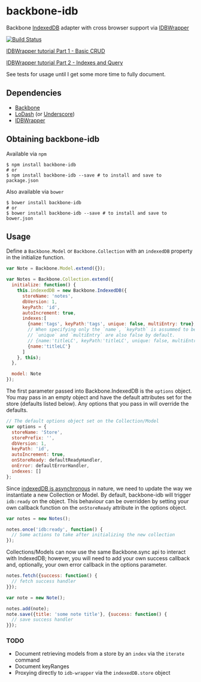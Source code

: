 backbone-idb
============

Backbone [IndexedDB](https://developer.mozilla.org/en-US/docs/IndexedDB) adapter with cross browser support via [IDBWrapper](https://github.com/jensarps/IDBWrapper)

<!-- [![browser support](http://ci.testling.com/vincentmac/backbone-idb.png)](http://ci.testling.com/vincentmac/backbone-idb) -->

<!-- [![Build Status](https://travis-ci.org/vincentmac/backbone-idb.png)](https://travis-ci.org/vincentmac/backbone-idb) -->
[![Build Status](https://drone.io/github.com/vincentmac/backbone-idb/status.png)](https://drone.io/github.com/vincentmac/backbone-idb/latest)

[IDBWrapper tutorial Part 1 - Basic CRUD](http://jensarps.de/2011/11/25/working-with-idbwrapper-part-1/)

[IDBWrapper tutorial Part 2 - Indexes and Query](http://jensarps.de/2012/11/13/working-with-idbwrapper-part-2/)

See tests for usage until I get some more time to fully document.

## Dependencies
- [Backbone](https://github.com/jashkenas/backbone)
- [LoDash](https://github.com/lodash/lodash) (or [Underscore](https://github.com/jashkenas/underscore/))
- [IDBWrapper](https://github.com/jensarps/IDBWrapper)

## Obtaining backbone-idb

Available via `npm`

```Shell
$ npm install backbone-idb
# or
$ npm install backbone-idb --save # to install and save to package.json
```

Also available via `bower`
```Shell
$ bower install backbone-idb
# or
$ bower install backbone-idb --save # to install and save to bower.json
```

## Usage

Define a `Backbone.Model` or `Backbone.Collection` with an `indexedDB` property in the initialize function.


```JavaScript
var Note = Backbone.Model.extend({});

var Notes = Backbone.Collection.extend({
  initialize: function() {
    this.indexedDB = new Backbone.IndexedDB({
      storeName: 'notes',
      dbVersion: 1,
      keyPath: 'id',
      autoIncrement: true,
      indexes:[
        {name:'tags', keyPath:'tags', unique: false, multiEntry: true},
        // When specifying only the `name`, `keyPath` is assummed to be the same.
        // `unique` and `multiEntry` are also false by default.
        // {name:'titleLC', keyPath:'titleLC', unique: false, multiEntry: false}
        {name:'titleLC'}
      ]
    }, this);
  },

  model: Note
});
```

The first parameter passed into Backbone.IndexedDB is the `options` object.  You may pass in an empty object and have the default attributes set for the store (defaults listed below).  Any options that you pass in will override the defaults.
```JavaScript
// The default options object set on the Collection/Model
var options = {
  storeName: 'Store',
  storePrefix: '',
  dbVersion: 1,
  keyPath: 'id',
  autoIncrement: true,
  onStoreReady: defaultReadyHandler,
  onError: defaultErrorHandler,
  indexes: []
};
```

Since [indexedDB is asynchronous](https://developer.mozilla.org/en-US/docs/IndexedDB) in nature, we need to update the way we instantiate a new Collection or Model.  By default, backbone-idb will trigger `idb:ready` on the object.  This behaviour can be overridden by setting your own callback function on the `onStoreReady` attribute in the options object.


```JavaScript
var notes = new Notes();

notes.once('idb:ready', function() {
  // Some actions to take after initializing the new collection
});
```

Collections/Models can now use the same Backbone.sync api to interact with IndexedDB; however, you will need to add your own success callback and, optionally, your own error callback in the options parameter.

```JavaScript
notes.fetch({success: function() {
  // fetch success handler
}});

var note = new Note();

notes.add(note);
note.save({title: 'some note title'}, {success: function() {
  // save success handler
}});
```

### TODO

- Document retrieving models from a store by an `index` via the `iterate` command
- Document keyRanges
- Proxying directly to `idb-wrapper` via the `indexedDB.store` object



